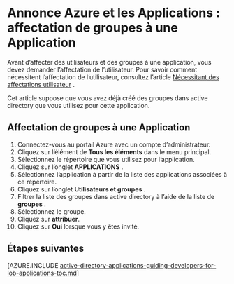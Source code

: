 <properties
    pageTitle="Annonce Azure et les Applications : affectation de groupes à une Application | Microsoft Azure"
    description="Comment implémenter l’affectation de groupe pour les applications Azure."
    services="active-directory"
    documentationCenter=""
    authors="IHenkel"
    manager="femila"
    editor=""/>

<tags
    ms.service="active-directory"
    ms.workload="identity"
    ms.tgt_pltfrm="na"
    ms.devlang="na"
    ms.topic="article"
    ms.date="12/03/2015"
    ms.author="inhenk"/>

# <a name="azure-ad-and-applications-assigning-groups-to-an-application"></a>Annonce Azure et les Applications : affectation de groupes à une Application
Avant d’affecter des utilisateurs et des groupes à une application, vous devez demander l’affectation de l’utilisateur. Pour savoir comment nécessitent l’affectation de l’utilisateur, consultez l’article [Nécessitant des affectations utilisateur](active-directory-applications-guiding-developers-requiring-user-assignment.md) .

Cet article suppose que vous avez déjà créé des groupes dans active directory que vous utilisez pour cette application.

## <a name="assigning-groups-to-an-application"></a>Affectation de groupes à une Application
1. Connectez-vous au portail Azure avec un compte d’administrateur.
2. Cliquez sur l’élément de **Tous les éléments** dans le menu principal.
3. Sélectionnez le répertoire que vous utilisez pour l’application.
4. Cliquez sur l’onglet **APPLICATIONS** .
5. Sélectionnez l’application à partir de la liste des applications associées à ce répertoire.
6. Cliquez sur l’onglet **Utilisateurs et groupes** .
7. Filtrer la liste des groupes dans active directory à l’aide de la liste de **groupes** .
8. Sélectionnez le groupe.
9. Cliquez sur **attribuer**.
10. Cliquez sur **Oui** lorsque vous y êtes invité.

## <a name="next-steps"></a>Étapes suivantes
[AZURE.INCLUDE [active-directory-applications-guiding-developers-for-lob-applications-toc.md](../../includes/active-directory-applications-guiding-developers-for-lob-applications-toc.md)]
